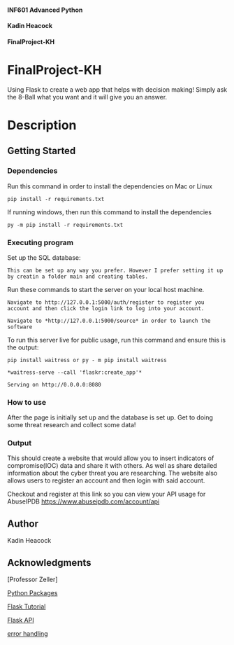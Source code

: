 #### INF601 Advanced Python
#### Kadin Heacock
#### FinalProject-KH

# FinalProject-KH

Using Flask to create a web app that helps with decision making! Simply ask the 8-Ball what you want and it will give you an answer.

# Description



## Getting Started

### Dependencies

Run this command in order to install the dependencies on Mac or Linux 
```
pip install -r requirements.txt
```
If running windows, then run this command to install the dependencies 
```
py -m pip install -r requirements.txt 
```

### Executing program


Set up the SQL database:

```
This can be set up any way you prefer. However I prefer setting it up by creatin a folder main and creating tables.

```

Run these commands to start the server on your local host machine.

```
Navigate to http://127.0.0.1:5000/auth/register to register you account and then click the login link to log into your account.

Navigate to *http://127.0.0.1:5000/source* in order to launch the software
```
To run this server live for public usage, run this command and ensure this is the output:

```
pip install waitress or py - m pip install waitress

*waitress-serve --call 'flaskr:create_app'*

Serving on http://0.0.0.0:8080
```

### How to use

After the page is initially set up and the database is set up. Get to doing some threat research and collect some data!

### Output 

This should create a website that would allow you to insert indicators of compromise(IOC) data and share it with others.
As well as share detailed information about the cyber threat you are researching. 
The website also allows users to register an account and then login with said account.

Checkout and register at this link so you can view your API usage for AbuseIPDB
https://www.abuseipdb.com/account/api


## Author

Kadin Heacock

## Acknowledgments

[Professor Zeller]

[Python Packages](https://packaging.python.org/en/latest/tutorials/installing-packages/)

[Flask Tutorial](https://flask.palletsprojects.com/en/stable/tutorial/factory/)

[Flask API](https://pythonbasics.org/flask-rest-api/)

[error handling](https://stackoverflow.com/questions/22633227/sqlite-ambiguous-column-name)